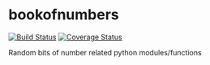 # bookofnumbers

[![Build Status](https://travis-ci.org/jmbriody/bookofnumbers.svg?branch=master)](https://travis-ci.org/jmbriody/bookofnumbers)
[![Coverage Status](https://coveralls.io/repos/github/jmbriody/bookofnumbers/badge.svg?branch=master)](https://coveralls.io/github/jmbriody/bookofnumbers?branch=master)

Random bits of number related python modules/functions
